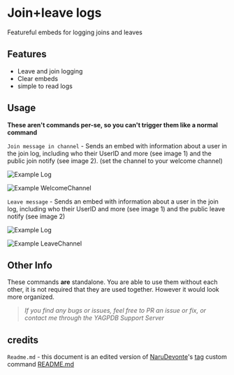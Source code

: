 # Join+leave logs
Featureful embeds for logging joins and leaves

## Features
- Leave and join logging
- Clear embeds
- simple to read logs

## Usage
**These aren't commands per-se, so you can't trigger them like a normal command**

`Join message in channel` - Sends an embed with information about a user in the join log, including who their UserID and more (see image 1) and the public join notify (see image 2). (set the channel to your welcome channel) 

![Example Log](https://cdn.discordapp.com/attachments/784132360399487066/810189746587566140/unknown.png)

![Example WelcomeChannel](https://cdn.discordapp.com/attachments/784132360399487066/810189468622651472/unknown.png)

`Leave message` - Sends an embed with information about a user in the join log, including who their UserID and more (see image 1) and the public leave notify (see image 2)

![Example Log](https://cdn.discordapp.com/attachments/784132360399487066/810189818940096573/unknown.png)

![Example LeaveChannel](https://cdn.discordapp.com/attachments/784132360399487066/810189515929944124/unknown.png)

## Other Info
These commands **are** standalone. You are able to use them without each other, it is not required that they are used together. However it would look more organized.

> *If you find any bugs or issues, feel free to PR an issue or fix, or contact me through the YAGPDB Support Server*


## credits

`Readme.md` - this document is an edited version of [NaruDevonte](https://github.com/NaruDevnote)'s [tag](https://github.com/NaruDevnote/yagpdb-ccs/tree/master/tags) custom command [README.md](https://github.com/NaruDevnote/yagpdb-ccs/blob/master/tags/README.md)
